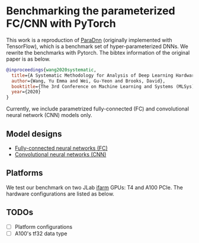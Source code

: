 # Benchmarking the parameterized FC/CNN with PyTorch

This work is a reproduction of [ParaDnn](https://github.com/Emma926/paradnn)
(originally implemented with TensorFlow), which is a benchmark set of hyper-parameterized
DNNs. We rewrite the benchmarks with Pytorch.
The bibtex information of the original paper is as below.

```bibtex
@inproceedings{wang2020systematic,
  title={A Systematic Methodology for Analysis of Deep Learning Hardware and Software Platforms},
  author={Wang, Yu Emma and Wei, Gu-Yeon and Brooks, David},
  booktitle={The 3rd Conference on Machine Learning and Systems (MLSys)},
  year={2020}
}
```

Currently, we include parametrized fully-connected (FC) and convolutional neural network
(CNN) models only.

## Model designs
- [Fully-connected neural networks (FC)](./docs/fc.md)
- [Convolutional neural networks (CNN)](./docs/cnn.md)

## Platforms
We test our benchmark on two JLab [ifarm](https://scicomp.jlab.org/scicomp/home) GPUs: T4 and A100 PCIe.
The hardware configurations are listed as below.

## TODOs
- [ ] Platform configurations
- [ ] A100's tf32 data type
